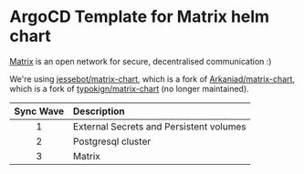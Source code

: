 # ArgoCD Template for Matrix helm chart

[Matrix](https://matrix.org/) is an open network for secure, decentralised communication :)

We're using [jessebot/matrix-chart](https://github.com/jessebot/matrix-chart), which is a fork of [Arkaniad/matrix-chart](https://github.com/Arkaniad), which is a fork of [typokign/matrix-chart](https://github.com/typokign/matrix-chart) (no longer maintained).

| Sync Wave | Description                             |
|:---------:|:----------------------------------------|
|     1     | External Secrets and Persistent volumes |
|     2     | Postgresql cluster                      |
|     3     | Matrix                                  |

